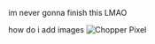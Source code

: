 im never gonna finish this LMAO

how do i add images 
![Chopper Pixel](https://pixels.crd.co/assets/images/gallery55/099c1278.gif?v=99d3974e)
